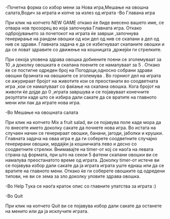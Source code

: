 
-Почетна форма со избор мени за Нова игра,Мешање на овошна салата,Водич за играта и копче за излез од играта
-Во Главана игра 


При клик на копчето   NEW GAME откако ќе биде внесено вашето име, се отвара нов прозорец во која започнува Главната игра.
Откако одбројувањето за почетокот на играта ќе заврши ,започнува генерирање на рандом овошки од кои дел од нив се скапани а дел од нив се здрави.
Главната задача е да се избегнуваат скапаните овошки и да се ловат здравите
со движење на кошницата ,држејќи ги стрелките.
 

При секоја уловена здрава овошка добиените поени се зголемуваат 
за 10 ,а доколку овошката е скапана поените се намалуваат за 5 .
Откако ќе се постигне одреден број на Погодоци,односно собрани здрави овошки брзината на овошките се зголемува .
Во горниот дел на играта се ажурираат бројот на животите кои се преостанати во соодветната игра ,кои се намалуваат со фаќање на скапана овошка.
Кога бројот на животи ќе дојде до 0 ,играта завршува и се појавуваат конечните резултати каде што се избира дали сакате да се вратите на
главното мени или пак да играте нова игра.
 

-Во Мешање на овошната салата

При клик на копчето Mix a fruit salad, ви се појавува поле каде мора да го внесете името доколку сакате да почнете нова игра.
Во истата на случаен начин се генерираат овошки, банани, јагоди, јаболки и крушки. Главната задача на оваа игра е да ги соберете соодветните
случајно генерирани овошки, мрдајќи ја кошничката лево и десно со соодветните стрелки. Внимавајте на timer-от кој се наоѓа на левата страна од формата,
при што на секои 5 фатени скапани овошки ви се намалува преостанатото време од играта.  Доколку timer-от истече ви се појавува избор дали сакате да ја 
играта играта уште еднаш или да се вратите на главното мени. Откако ќе ги соберете овошките од одредени типови, не ви се зема за зло доколку уловите
здрава овошка.


-Во Help
 Tука се наоѓа краток опис со главните упатства за играта :)

-Во Quit

При клик на копчето Quit ви се појавува избор дали сакате да останете на менито или да ја исклучите играта.
